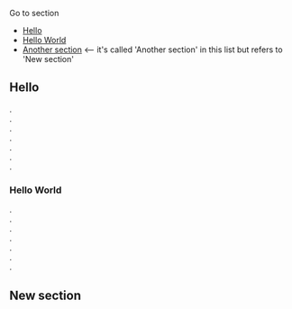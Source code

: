 Go to section
* [Hello](#hello)  
* [Hello World](#hello-world)
* [Another section](#new-section)    <-- it's called 'Another section' in this list but refers to 'New section'


## Hello











.  
.  
.  
.  
.  
.  
.
  
### Hello World
.  
.  
.  
.  
.  
.  
.  
## New section

